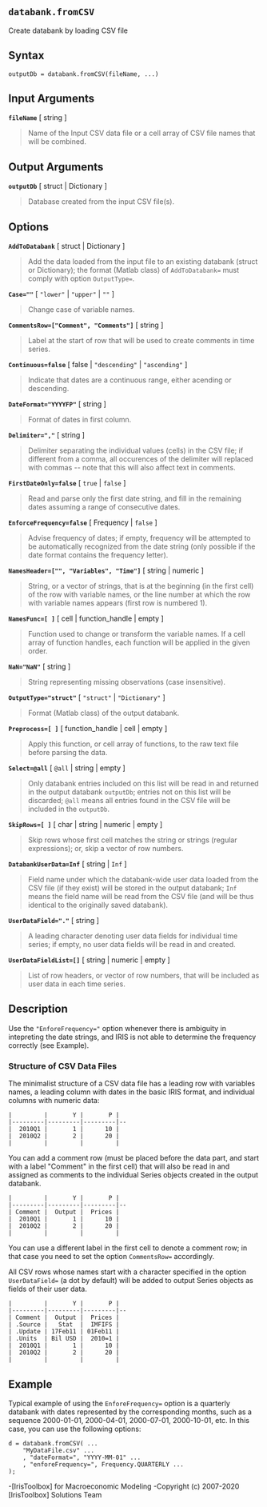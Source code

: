 ## `databank.fromCSV`

Create databank by loading CSV file

## Syntax


    outputDb = databank.fromCSV(fileName, ...)


## Input Arguments 


__`fileName`__ [ string ] 

> Name of the Input CSV data file or a cell array of CSV file names that
> will be combined.


## Output Arguments 


__`outputDb`__ [ struct | Dictionary ]

> Database created from the input CSV file(s).


## Options 


__`AddToDatabank`__ [ struct | Dictionary ]

> Add the data loaded from the input file to an existing databank (struct
> or Dictionary); the format (Matlab class) of `AddToDatabank=` must comply
> with option `OutputType=`.


__`Case=""`__ [ `"lower"` | `"upper"` | `""` ] 

> Change case of variable names.


__`CommentsRow=["Comment", "Comments"]`__ [ string ] 

> Label at the start of row that will be used to create comments in time
> series.


__`Continuous=false`__ [ false | `"descending"` | `"ascending"` ]

> Indicate that dates are a continuous range, either acending or
> descending.


__`DateFormat="YYYYFP"`__ [ string ] 

> Format of dates in first column.


__`Delimiter=","`__ [ string ] 

> Delimiter separating the individual values (cells) in the CSV file; if
> different from a comma, all occurences of the delimiter will replaced
> with commas -- note that this will also affect text in comments.


__`FirstDateOnly=false`__ [ `true` | `false` ] 

> Read and parse only the first date string, and fill in the remaining
> dates assuming a range of consecutive dates.


__`EnforceFrequency=false`__ [ Frequency | `false` ]

> Advise frequency of dates; if empty, frequency will be attempted to be automatically
> recognized from the date string (only possible if the date format
> contains the frequency letter).


__`NamesHeader=["", "Variables", "Time"]`__ [ string | numeric ] 

> String, or a vector of strings, that is at the beginning
> (in the first cell) of the row with variable names, or the line number at
> which the row with variable names appears (first row is numbered 1).


__`NamesFunc=[ ]`__ [ cell | function_handle | empty ] 

> Function used to change or transform the variable names. If a cell array
> of function handles, each function will be applied in the given order.


__`NaN="NaN"`__ [ string ] 

> String representing missing observations (case insensitive).


__`OutputType="struct"`__ [ `"struct"` | `"Dictionary"` ]

> Format (Matlab class) of the output databank.


__`Preprocess=[ ]`__ [ function_handle | cell | empty ] 

> Apply this function, or cell array of functions, to the raw text file
> before parsing the data.


__`Select=@all`__ [ `@all` | string | empty ] 

> Only databank entries included on this list will be read in and returned
> in the output databank `outputDb`; entries not on this list will be
> discarded; `@all` means all entries found in the CSV file will be
> included in the `outputDb`.


__`SkipRows=[ ]`__ [ char | string | numeric | empty ] 

> Skip rows whose first cell matches the string or strings (regular
> expressions); or, skip a vector of row numbers.


__`DatabankUserData=Inf`__ [ string | `Inf` ] 

> Field name under which the databank-wide user data loaded from the CSV
> file (if they exist) will be stored in the output databank; `Inf` means
> the field name will be read from the CSV file (and will be thus identical
> to the originally saved databank).


__`UserDataField="."`__ [ string ] 

> A leading character denoting user data fields for individual time series;
> if empty, no user data fields will be read in and created.


__`UserDataFieldList=[]`__ [ string | numeric | empty ] 

> List of row headers, or vector of row numbers, that will be included as
> user data in each time series.


## Description 

Use the `"EnforeFrequency="` option whenever there is ambiguity in intepreting
the date strings, and IRIS is not able to determine the frequency
correctly (see Example).


### Structure of CSV Data Files

The minimalist structure of a CSV data file has a leading row with
variables names, a leading column with dates in the basic IRIS format, 
and individual columns with numeric data:

    |         |       Y |       P |
    |---------|---------|---------|--
    |  2010Q1 |       1 |      10 |
    |  2010Q2 |       2 |      20 |
    |         |         |         |

You can add a comment row (must be placed before the data part, and start
with a label "Comment" in the first cell) that will also be read in and
assigned as comments to the individual Series objects created in the
output databank.

    |         |       Y |       P |
    |---------|---------|---------|--
    | Comment |  Output |  Prices |
    |  2010Q1 |       1 |      10 |
    |  2010Q2 |       2 |      20 |
    |         |         |         |

You can use a different label in the first cell to denote a comment row;
in that case you need to set the option `CommentsRow=` accordingly.

All CSV rows whose names start with a character specified in the option
`UserDataField=` (a dot by default) will be added to output Series
objects as fields of their user data.

    |         |       Y |       P |
    |---------|---------|---------|--
    | Comment |  Output |  Prices |
    | .Source |   Stat  |  IMFIFS |
    | .Update | 17Feb11 | 01Feb11 |
    | .Units  | Bil USD |  2010=1 |
    |  2010Q1 |       1 |      10 |
    |  2010Q2 |       2 |      20 |
    |         |         |         |


## Example 


Typical example of using the `EnforeFrequency=` option is a quarterly
databank with dates represented by the corresponding months, such as a
sequence 2000-01-01, 2000-04-01, 2000-07-01, 2000-10-01, etc. In this
case, you can use the following options:

    d = databank.fromCSV( ...
        "MyDataFile.csv" ...
        , "dateFormat=", "YYYY-MM-01" ...
        , "enforeFrequency=", Frequency.QUARTERLY ...
    );



-[IrisToolbox] for Macroeconomic Modeling
-Copyright (c) 2007-2020 [IrisToolbox] Solutions Team

